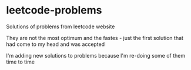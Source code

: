 # leetcode-problems

Solutions of problems from leetcode website

They are not the most optimum and the fastes - just the first solution that had come to my head and was accepted

I'm adding new solutions to problems because I'm re-doing some of them time to time
